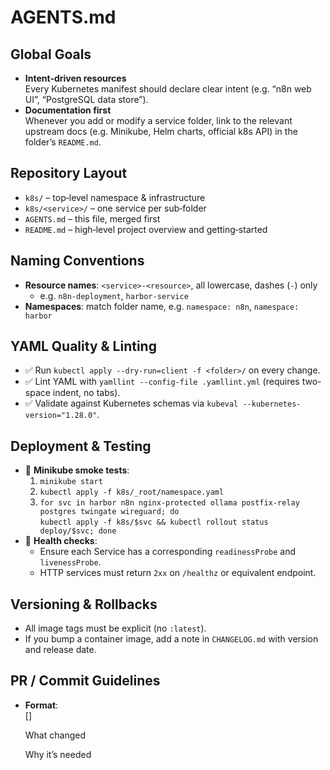 # AGENTS.md

## Global Goals
- **Intent‑driven resources**  
  Every Kubernetes manifest should declare clear intent (e.g. “n8n web UI”, “PostgreSQL data store”).  
- **Documentation first**  
  Whenever you add or modify a service folder, link to the relevant upstream docs (e.g. Minikube, Helm charts, official k8s API) in the folder’s `README.md`.

## Repository Layout
- `k8s/` – top‑level namespace & infrastructure  
- `k8s/<service>/` – one service per sub‑folder  
- `AGENTS.md` – this file, merged first  
- `README.md` – high‑level project overview and getting‑started

## Naming Conventions
- **Resource names**: `<service>-<resource>`, all lowercase, dashes (`-`) only  
  - e.g. `n8n-deployment`, `harbor-service`
- **Namespaces**: match folder name, e.g. `namespace: n8n`, `namespace: harbor`

## YAML Quality & Linting
- ✅ Run `kubectl apply --dry-run=client -f <folder>/` on every change.  
- ✅ Lint YAML with `yamllint --config-file .yamllint.yml` (requires two-space indent, no tabs).  
- ✅ Validate against Kubernetes schemas via `kubeval --kubernetes-version="1.28.0"`.

## Deployment & Testing
- 🚀 **Minikube smoke tests**:  
  1. `minikube start`  
  2. `kubectl apply -f k8s/_root/namespace.yaml`  
  3. `for svc in harbor n8n nginx-protected ollama postfix-relay postgres twingate wireguard; do`  
     `kubectl apply -f k8s/$svc && kubectl rollout status deploy/$svc; done`  
- 🧪 **Health checks**:  
  - Ensure each Service has a corresponding `readinessProbe` and `livenessProbe`.  
  - HTTP services must return `2xx` on `/healthz` or equivalent endpoint.

## Versioning & Rollbacks
- All image tags must be explicit (no `:latest`).  
- If you bump a container image, add a note in `CHANGELOG.md` with version and release date.

## PR / Commit Guidelines
- **Format**:  
  [<service>] <short summary>

  What changed

  Why it’s needed

